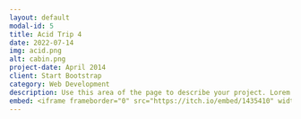```yaml
---
layout: default
modal-id: 5
title: Acid Trip 4
date: 2022-07-14
img: acid.png
alt: cabin.png
project-date: April 2014
client: Start Bootstrap
category: Web Development
description: Use this area of the page to describe your project. Lorem ipsum dolor sit amet, consectetur adipisicing elit. Mollitia neque assumenda ipsam nihil, molestias magnam, recusandae quos quis inventore quisquam velit asperiores, vitae? Reprehenderit soluta, eos quod consequuntur itaque. Nam.
embed: <iframe frameborder="0" src="https://itch.io/embed/1435410" width="208" height="167"><a href="https://alby-albinodinosaur.itch.io/acid-trip-4-definitive-edition">Acid Trip 4 the Ballad of Leon Bradley Definitive Edition Revengeance Supreme Carnage the Valedictory Ultimatum by Alby-AlbinoDinosaur, Supernova1114, Attrakze Games, Matthew Jung, El Estebann, estuary, KStar510, artoramen, jmtuck, Deathwaffle9765</a></iframe>
---
```

